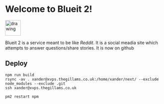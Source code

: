 # Welcome to Blueit 2!

<img src="public/favicon.ico" alt="drawing" width="50" height="50"/>

Blueit 2 is a service meant to be like _Reddit_.
It is a social meadia site which attempts to answer questions/share stories.
It is now on github

## Deploy

```
npm run build
rsync -av . xander@xvps.thegillams.co.uk:/home/xander/next/ --exclude node_modules --exclude .git
ssh xander@xvps.thegillams.co.uk
```

```
pm2 restart npm
```
